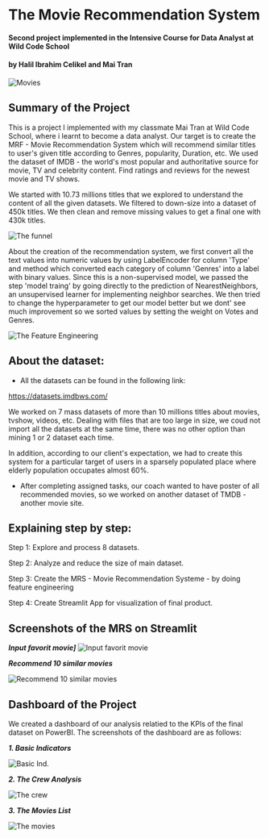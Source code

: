 # The Movie Recommendation System
#### Second project implemented in the Intensive Course for Data Analyst at Wild Code School
#### by Halil Ibrahim Celikel and Mai Tran

![Movies](asset/logo.png)


## Summary of the Project

This is a project I implemented with my classmate Mai Tran at Wild Code School, where i learnt to become a data analyst. Our target is to create the  MRF - Movie Recommendation System which will recommend similar titles to user's given title according to Genres, popularity, Duration, etc. We used the dataset of IMDB - the world's most popular and authoritative source for movie, TV and celebrity content. Find ratings and reviews for the newest movie and TV shows.

We started with 10.73 millions titles that we explored to understand the content of all the given datasets. We filtered to down-size into a dataset of 450k titles. We then clean and remove missing values to get a final one with 430k titles.

![The funnel](asset/home_page_filtering.png)

About the creation of the recommendation system, we first convert all the text values into numeric values by using LabelEncoder for column 'Type' and method which converted each category of column 'Genres' into a label with binary values.
Since this is a non-supervised model, we passed the step 'model traing' by going directly to the prediction of NearestNeighbors, an unsupervised learner for implementing neighbor searches.
We then tried to change the hyperparameter to get our model better but we dont' see much improvement so we sorted values by setting the weight on Votes and Genres.

![The Feature Engineering](asset/home2.png)

## About the dataset:

- All the datasets can be found in the following link:

https://datasets.imdbws.com/

We worked on 7 mass datasets of more than 10 millions titles about movies, tvshow, videos, etc.  Dealing with files that are too large in size, we coud not import all the datasets at the same time, there was no other option than mining 1 or 2 dataset each time.

In addition, according to our client's expectation, we had to create this system for a particular target of users in a sparsely populated place where elderly population occupates almost 60%.

- After completing assigned tasks, our coach wanted to have poster of all recommended movies, so we worked on another dataset of TMDB - another movie site.

## Explaining step by step:
Step 1: Explore and process 8 datasets. 

Step 2: Analyze and reduce the size of main dataset. 

Step 3: Create the MRS - Movie Recommendation Systeme - by doing feature engineering

Step 4: Create Streamlit App for visualization of final product.

## Screenshots of the MRS on Streamlit

***Input favorit movie]***
![Input favorit movie](asset/streamlit1.png)

***Recommend 10 similar movies***

![Recommend 10 similar movies](asset/streamlit2.png)


## Dashboard of the Project

We created a dashboard of our analysis relatied to the KPIs of the final dataset on PowerBI. The screenshots of the dashboard are as follows:


***1. Basic Indicators***

![Basic Ind.](asset/PBI1.png)

***2. The Crew Analysis***

![The crew](asset/PBI2.png)

***3. The Movies List***

![The movies](asset/PBI3.png)




